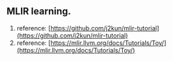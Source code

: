 ## MLIR learning.

1. reference: [https://github.com/j2kun/mlir-tutorial](https://github.com/j2kun/mlir-tutorial)
2. reference: [https://mlir.llvm.org/docs/Tutorials/Toy/](https://mlir.llvm.org/docs/Tutorials/Toy/)